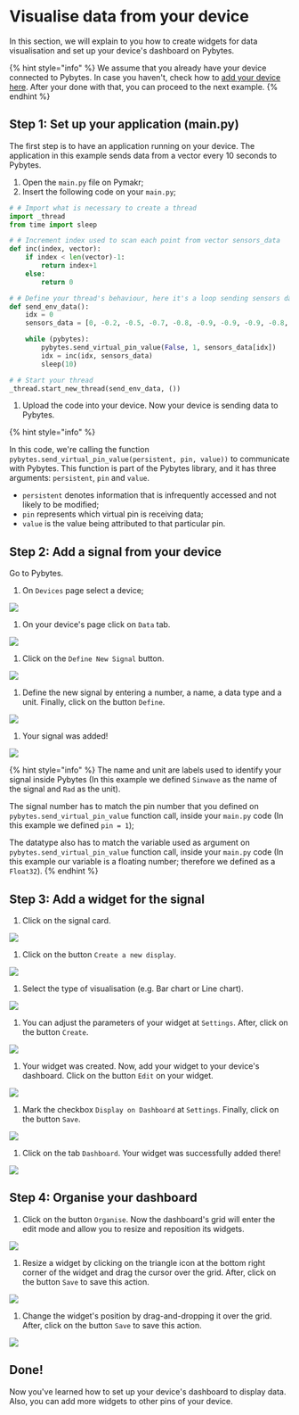 # Visualise data from your device

In this section, we will explain to you how to create widgets for data visualisation and set up your device's dashboard on Pybytes.

{% hint style="info" %}
We assume that you already have your device connected to Pybytes. In case you haven't, check how to [add your device here](add-device/). After your done with that, you can proceed to the next example.
{% endhint %}

## Step 1: Set up your application \(main.py\)

The first step is to have an application running on your device. The application in this example sends data from a vector every 10 seconds to Pybytes.

1. Open the `main.py` file on Pymakr;
2. Insert the following code on your `main.py`;

```python
# # Import what is necessary to create a thread
import _thread
from time import sleep

# # Increment index used to scan each point from vector sensors_data
def inc(index, vector):
    if index < len(vector)-1:
        return index+1
    else:
        return 0

# # Define your thread's behaviour, here it's a loop sending sensors data every 10 seconds
def send_env_data():
    idx = 0
    sensors_data = [0, -0.2, -0.5, -0.7, -0.8, -0.9, -0.9, -0.9, -0.8, -0.6, -0.4, -0.2, 0, 0.3, 0.5, 0.7, 0.8, 0.9, 0.9, 0.9, 0.8, 0.6, 0.4, 0.1]

    while (pybytes):
        pybytes.send_virtual_pin_value(False, 1, sensors_data[idx])
        idx = inc(idx, sensors_data)
        sleep(10)

# # Start your thread
_thread.start_new_thread(send_env_data, ())
```

1. Upload the code into your device. Now your device is sending data to Pybytes.

{% hint style="info" %}

In this code, we're calling the function `pybytes.send_virtual_pin_value(persistent, pin, value))` to communicate with Pybytes. This function is part of the Pybytes library, and it has three arguments: `persistent`, `pin` and `value`.

* `persistent` denotes information that is infrequently accessed and not likely to be modified;
* `pin` represents which virtual pin is receiving data;
* `value` is the value being attributed to that particular pin.

## Step 2: Add a signal from your device

Go to Pybytes.

1. On `Devices` page select a device;

![](../.gitbook/assets/01%20%281%29.gif)

1. On your device's page click on `Data` tab.

![](../.gitbook/assets/02-1.png)

1. Click on the `Define New Signal` button.

![](../.gitbook/assets/03-1.png)

1. Define the new signal by entering a number, a name, a data type and a unit. Finally, click on the button `Define`.

![](../.gitbook/assets/04-1.gif)

1. Your signal was added!

![](../.gitbook/assets/05%20%281%29.png)

{% hint style="info" %}
The name and unit are labels used to identify your signal inside Pybytes \(In this example we defined `Sinwave` as the name of the signal and `Rad` as the unit\).

The signal number has to match the pin number that you defined on `pybytes.send_virtual_pin_value` function call, inside your `main.py` code \(In this example we defined `pin = 1`\);

The datatype also has to match the variable used as argument on `pybytes.send_virtual_pin_value` function call, inside your `main.py` code \(In this example our variable is a floating number; therefore we defined as a `Float32`\).
{% endhint %}

## Step 3: Add a widget for the signal

1. Click on the signal card.

![](../.gitbook/assets/01.png)

1. Click on the button `Create a new display`.

![](../.gitbook/assets/02-1%20%281%29.png)

1. Select the type of visualisation \(e.g. Bar chart or Line chart\).

![](../.gitbook/assets/03.gif)

1. You can adjust the parameters of your widget at `Settings`. After, click on the button `Create`.

![](../.gitbook/assets/04-1.png)

1. Your widget was created. Now, add your widget to your device's dashboard. Click on the button `Edit` on your widget.

![](../.gitbook/assets/05-1.png)

1. Mark the checkbox `Display on Dashboard` at `Settings`. Finally, click on the button `Save`.

![](../.gitbook/assets/06.gif)

1. Click on the tab `Dashboard`. Your widget was successfully added there!

![](../.gitbook/assets/07.png)

## Step 4: Organise your dashboard

1. Click on the button `Organise`. Now the dashboard's grid will enter the edit mode and allow you to resize and reposition its widgets.

![](../.gitbook/assets/edit-mode%20%281%29.gif)

1. Resize a widget by clicking on the triangle icon at the bottom right corner of the widget and drag the cursor over the grid. After, click on the button `Save` to save this action.

![](../.gitbook/assets/02-1.gif)

1. Change the widget's position by drag-and-dropping it over the grid. After, click on the button `Save` to save this action.

![](../.gitbook/assets/03-1.gif)

## Done!

Now you've learned how to set up your device's dashboard to display data. Also, you can add more widgets to other pins of your device.

